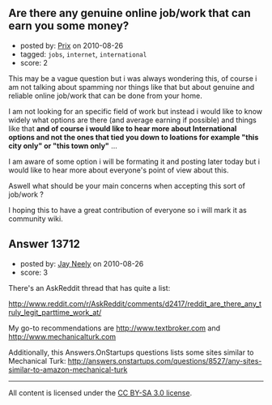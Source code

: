 ## Are there any genuine online job/work that can earn you some money?

- posted by: [Prix](https://stackexchange.com/users/-1/4026-prix) on 2010-08-26
- tagged: `jobs`, `internet`, `international`
- score: 2

This may be a vague question but i was always wondering this, of course i am not talking about spamming nor things like that but about genuine and reliable online job/work that can be done from your home.

I am not looking for an specific field of work but instead i would like to know widely what options are there (and average earning if possible) and things like that  **and of course i would like to hear more about International options and not the ones that tied you down to loations for example "this city only" or "this town only"** ...

I am aware of some option i will be formating it and posting later today but i would like to hear more about everyone's point of view about this.

Aswell what should be your main concerns when accepting this sort of job/work ?

I hoping this to have a great contribution of everyone so i will mark it as community wiki.


## Answer 13712

- posted by: [Jay Neely](https://stackexchange.com/users/-1/1801-jay-neely) on 2010-08-26
- score: 3

There's an AskReddit thread that has quite a list:

http://www.reddit.com/r/AskReddit/comments/d2417/reddit_are_there_any_truly_legit_parttime_work_at/

My go-to recommendations are http://www.textbroker.com and http://www.mechanicalturk.com

Additionally, this Answers.OnStartups questions lists some sites similar to Mechanical Turk:
http://answers.onstartups.com/questions/8527/any-sites-similar-to-amazon-mechanical-turk



---

All content is licensed under the [CC BY-SA 3.0 license](https://creativecommons.org/licenses/by-sa/3.0/).
